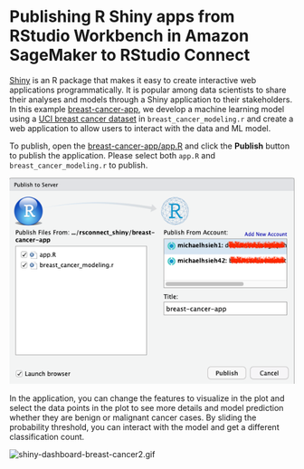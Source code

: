 # Publishing R Shiny apps from RStudio Workbench in Amazon SageMaker to RStudio Connect

[Shiny](https://shiny.rstudio.com/) is an R package that makes it easy to create interactive web applications programmatically. It is popular among data scientists to share their analyses and models through a Shiny application to their stakeholders. In this example [breast-cancer-app](./breast-cancer-app), we develop a machine learning model using a [UCI breast cancer dataset](https://archive.ics.uci.edu/ml/datasets/breast+cancer+wisconsin+%28original%29) in `breast_cancer_modeling.r` and create a web application to allow users to interact with the data and ML model. 

To publish, open the [breast-cancer-app/app.R](./breast-cancer-app/app.R) and click the **Publish** button to publish the application. Please select both `app.R` and `breast_cancer_modeling.r` to publish. 

![publish-shiny-app-2](./images/publish-shiny-app-2.png)

In the application, you can change the features to visualize in the plot and select the data points in the plot to see more details and model prediction whether they are benign or malignant cancer cases. By sliding the probability threshold, you can interact with the model and get a different classification count.

![shiny-dashboard-breast-cancer2.gif](./images/shiny-dashboard-breast-cancer2.gif)
